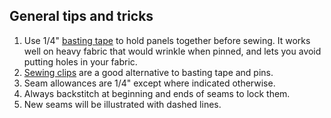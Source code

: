 
## General tips and tricks
1. Use 1/4" [basting tape](https://www.sailrite.com/Sewing-Tips-Using-Basting-Tape) to hold panels together before sewing. It works well on heavy fabric that would wrinkle when pinned, and lets you avoid putting holes in your fabric.
1. [Sewing clips](https://www.artnews.com/art-news/product-recommendations/best-sewing-clips-1202693328/) are a good alternative to basting tape and pins.
1. Seam allowances are 1/4" except where indicated otherwise.
1. Always backstitch at beginning and ends of seams to lock them.
1. New seams will be illustrated with dashed lines.